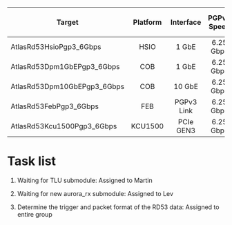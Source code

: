 | Target                        | Platform      | Interface  | PGPv3 Speed  | # of PGPv3 Links   | Data Bandwidth |
| ----------------------------- |:-------------:| :---------:|:------------:|:------------------:|:--------------:|
| AtlasRd53HsioPgp3_6Gbps       | HSIO          | 1 GbE      | 6.25 Gbps    | 1                  | 6.060  Gbps    |
| AtlasRd53Dpm1GbEPgp3_6Gbps    | COB           | 1 GbE      | 6.25 Gbps    | 2                  | 12.121 Gbps    |
| AtlasRd53Dpm10GbEPgp3_6Gbps   | COB           | 10 GbE     | 6.25 Gbps    | 2                  | 12.121 Gbps    |
| AtlasRd53FebPgp3_6Gbps        | FEB           | PGPv3 Link | 6.25 Gbps    | 4                  | 24.242 Gbps    |
| AtlasRd53Kcu1500Pgp3_6Gbps    | KCU1500       | PCIe GEN3  | 6.25 Gbps    | 8                  | 48.484 Gbps    |

<!--- ########################################################################################### -->

# Task list 

1) Waiting for TLU submodule: Assigned to Martin

2) Waiting for new aurora_rx submodule: Assigned to Lev

3) Determine the trigger and packet format of the RD53 data: Assigned to entire group

<!--- ########################################################################################### -->
